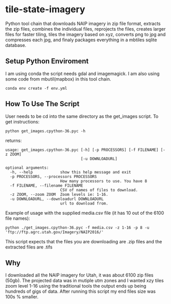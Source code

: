 # tile-state-imagery

Python tool chain that downloads NAIP imagery in zip file format, extracts the zip files, combines the individual files, reprojects the files, creates larger files for faster tiling, tiles the imagery based on xyz, converts png to jpg and compresses each jpg, and finaly packages everything in a mbtiles sqlite database.

## Setup Python Enviroment
I am using conda the script needs gdal and imagemagick. I am also using some code from mbutil(mapbox) in this tool chain.

```
conda env create -f env.yml
```

## How To Use The Script

User needs to be cd into the same directory as the get_images script.
To get instructions:
```
python get_images.cpython-36.pyc -h
```

returns:

```
usage: get_images.cpython-36.pyc [-h] [-p PROCESSORS] [-f FILENAME] [-z ZOOM]
                                 [-u DOWNLOADURL]

optional arguments:
  -h, --help            show this help message and exit
  -p PROCESSORS, --processors PROCESSORS
                        How many processors to use. You have 8
  -f FILENAME, --filename FILENAME
                        CSV of names of files to download.
  -z ZOOM, --zoom ZOOM  Zoom levels ie: 1-16.
  -u DOWNLOADURL, --downloadurl DOWNLOADURL
                        url to download from.
```

Example of usage with the supplied media.csv file (it has 10 out of the 6100 file names):

```
python ./get_images.cpython-36.pyc -f media.csv -z 1-16 -p 8 -u 'ftp://ftp.agrc.utah.gov/Imagery/NAIP2016/'
```

This script expects that the files you are downloading are .zip files and the extracted files are .tifs

## Why

I downloaded all the NAIP imagery for Utah, it was about 6100 zip files (50gb). The projected data was in mutiple utm zones and I wanted xzy tiles zoom level 1-16 using the traditional tools the output ends up being hundreds of gigs of data. After running this script my end files size was 100s % smaller.  





